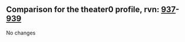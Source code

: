## Comparison for the theater0 profile, rvn: [937](https://github.com/PRO100KatYT/FortniteProfileRevisions/tree/main/profiles/theater0/937%20theater0.json)-[939](https://github.com/PRO100KatYT/FortniteProfileRevisions/tree/main/profiles/theater0/939%20theater0.json)

No changes
